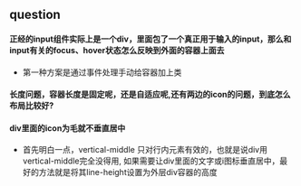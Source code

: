 ## question
#### 正经的input组件实际上是一个div，里面包了一个真正用于输入的input，那么和input有关的focus、hover状态怎么反映到外面的容器上面去
* 第一种方案是通过事件处理手动给容器加上类
#### 长度问题，容器长度是固定呢，还是自适应呢,还有两边的icon的问题，到底怎么布局比较好?
#### div里面的icon为毛就不垂直居中
*    首先明白一点，vertical-middle 只对行内元素有效的，也就是说div用vertical-middle完全没得用, 如果需要让div里面的文字或i图标垂直居中，最好的方法就是将其line-height设置为外层div容器的高度